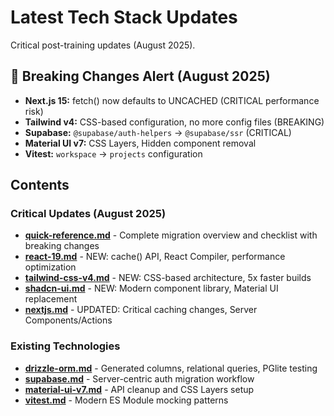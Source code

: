 # Latest Tech Stack Updates

Critical post-training updates (August 2025).

## 🚨 Breaking Changes Alert (August 2025)

- **Next.js 15:** fetch() now defaults to UNCACHED (CRITICAL performance risk)
- **Tailwind v4:** CSS-based configuration, no more config files (BREAKING)
- **Supabase:** `@supabase/auth-helpers` → `@supabase/ssr` (CRITICAL)
- **Material UI v7:** CSS Layers, Hidden component removal
- **Vitest:** `workspace` → `projects` configuration

## Contents

### **Critical Updates (August 2025)**
- **[quick-reference.md](./quick-reference.md)** - Complete migration overview and checklist with breaking changes
- **[react-19.md](./react-19.md)** - NEW: cache() API, React Compiler, performance optimization
- **[tailwind-css-v4.md](./tailwind-css-v4.md)** - NEW: CSS-based architecture, 5x faster builds
- **[shadcn-ui.md](./shadcn-ui.md)** - NEW: Modern component library, Material UI replacement
- **[nextjs.md](./nextjs.md)** - UPDATED: Critical caching changes, Server Components/Actions

### **Existing Technologies**
- **[drizzle-orm.md](./drizzle-orm.md)** - Generated columns, relational queries, PGlite testing
- **[supabase.md](./supabase.md)** - Server-centric auth migration workflow
- **[material-ui-v7.md](./material-ui-v7.md)** - API cleanup and CSS Layers setup
- **[vitest.md](./vitest.md)** - Modern ES Module mocking patterns

